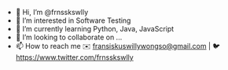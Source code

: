 - 👋 Hi, I’m @frnsskswlly
- 👀 I’m interested in Software Testing
- 🌱 I’m currently learning Python, Java, JavaScript
- 💞️ I’m looking to collaborate on ...
- 📫 How to reach me ✉️ fransiskuswillywongso@gmail.com | 🐦 https://www.twitter.com/frnsskswlly

<!---
frnsskswlly/frnsskswlly is a ✨ special ✨ repository because its `README.md` (this file) appears on your GitHub profile.
You can click the Preview link to take a look at your changes.
--->
